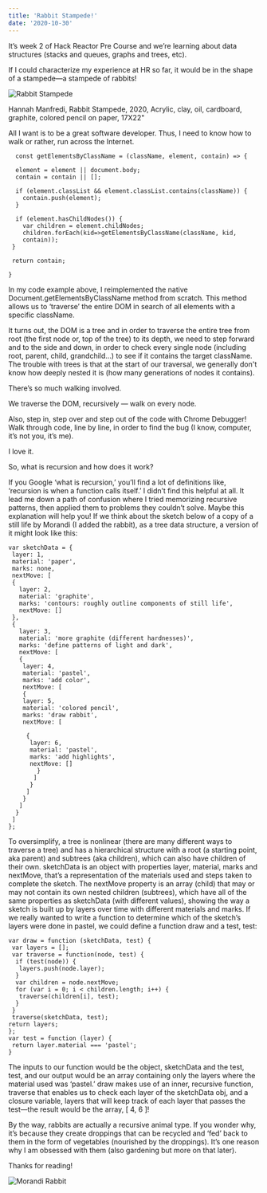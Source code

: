 ```yaml
---
title: 'Rabbit Stampede!'
date: '2020-10-30'
---
```


It’s week 2 of Hack Reactor Pre Course and we’re learning about data structures (stacks and queues, graphs and trees, etc).

If I could characterize my experience at HR so far, it would be in the shape of a stampede—a stampede of rabbits!


![Rabbit Stampede](/rabbit_stampede.jpg "Rabbit Stampede")

Hannah Manfredi, Rabbit Stampede, 2020, Acrylic, clay, oil, cardboard, graphite, colored pencil on paper, 17X22"

All I want is to be a great software developer. Thus, I need to know how to walk or rather, run across the Internet.

```
  const getElementsByClassName = (className, element, contain) => {

  element = element || document.body;
  contain = contain || [];

  if (element.classList && element.classList.contains(className)) {
    contain.push(element);
  }

  if (element.hasChildNodes()) {
    var children = element.childNodes;
    children.forEach(kid=>getElementsByClassName(className, kid,
    contain));
 }

 return contain;

}
```

In my code example above, I reimplemented the native Document.getElementsByClassName method from scratch. This method allows us to ‘traverse’ the entire DOM in search of all elements with a specific className.

It turns out, the DOM is a tree and in order to traverse the entire tree from root (the first node or, top of the tree) to its depth, we need to step forward and to the side and down, in order to check every single node (including root, parent, child, grandchild…) to see if it contains the target className. The trouble with trees is that at the start of our traversal, we generally don't know how deeply nested it is (how many generations of nodes it contains).

There’s so much walking involved.

We traverse the DOM, recursively — walk on every node.

Also, step in, step over and step out of the code with Chrome Debugger! Walk through code, line by line, in order to find the bug (I know, computer, it’s not you, it’s me).

I love it.

So, what is recursion and how does it work?

If you Google ‘what is recursion,’ you’ll find a lot of definitions like, ‘recursion is when a function calls itself.’ I didn’t find this helpful at all. It lead me down a path of confusion where I tried memorizing recursive patterns, then applied them to problems they couldn’t solve.
Maybe this explanation will help you!
If we think about the sketch below of a copy of a still life by Morandi (I added the rabbit), as a tree data structure, a version of it might look like this:

```
var sketchData = {
 layer: 1,
 material: 'paper',
 marks: none,
 nextMove: [
 {
   layer: 2,
   material: 'graphite',
   marks: 'contours: roughly outline components of still life',
   nextMove: []
 },
 {
   layer: 3,
   material: 'more graphite (different hardnesses)',
   marks: 'define patterns of light and dark',
   nextMove: [
   {
    layer: 4,
    material: 'pastel',
    marks: 'add color',
    nextMove: [
    {
    layer: 5,
    material: 'colored pencil',
    marks: 'draw rabbit',
    nextMove: [

     {
      layer: 6,
      material: 'pastel',
      marks: 'add highlights',
      nextMove: []
        }
       ]
      }
     ]
    }
   ]
  }
 ]
};
```

To oversimplify, a tree is nonlinear (there are many different ways to traverse a tree) and has a hierarchical structure with a root (a starting point, aka parent) and subtrees (aka children), which can also have children of their own.
sketchData is an object with properties layer, material, marks and nextMove, that’s a representation of the materials used and steps taken to complete the sketch. The nextMove property is an array (child) that may or may not contain its own nested children (subtrees), which have all of the same properties as sketchData (with different values), showing the way a sketch is built up by layers over time with different materials and marks.
If we really wanted to write a function to determine which of the sketch’s layers were done in pastel, we could define a function draw and a test, test:

```
var draw = function (sketchData, test) {
 var layers = [];
 var traverse = function(node, test) {
  if (test(node)) {
   layers.push(node.layer);
  }
  var children = node.nextMove;
  for (var i = 0; i < children.length; i++) {
   traverse(children[i], test);
  }
 }
 traverse(sketchData, test);
return layers;
};
var test = function (layer) {
 return layer.material === 'pastel';
}
```
The inputs to our function would be the object, sketchData and the test, test, and our output would be an array containing only the layers where the material used was ‘pastel.’ draw makes use of an inner, recursive function, traverse that enables us to check each layer of the sketchData obj, and a closure variable, layers that will keep track of each layer that passes the test—the result would be the array, [ 4, 6 ]!

By the way, rabbits are actually a recursive animal type. If you wonder why, it’s because they create droppings that can be recycled and ‘fed’ back to them in the form of vegetables (nourished by the droppings). It’s one reason why I am obsessed with them (also gardening but more on that later).

Thanks for reading!

![Morandi Rabbit](/morandi.jpg "Morandi Rabbit")

